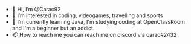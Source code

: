 - 👋 Hi, I’m @Carac92
- 👀 I’m interested in coding, videogames, travelling and sports
- 🌱 I’m currently learning Java, I'm studying coding at OpenClassRoom and I'm a beginner but an addict.
- 📫 How to reach me you can reach me on discord via carac#2432 

<!---
Carac92/Carac92 is a ✨ special ✨ repository because its `README.md` (this file) appears on your GitHub profile.
You can click the Preview link to take a look at your changes.
--->
